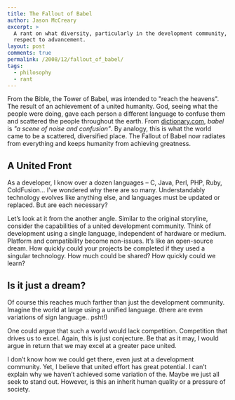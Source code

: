 ```yaml
---
title: The Fallout of Babel
author: Jason McCreary
excerpt: >
  A rant on what diversity, particularly in the development community, costs in
  respect to advancement.
layout: post
comments: true
permalink: /2008/12/fallout_of_babel/
tags:
  - philosophy
  - rant
---
```

From the Bible, the Tower of Babel, was intended to "reach the heavens". The result of an achievement of a united humanity. God, seeing what the people were doing, gave each person a different language to confuse them and scattered the people throughout the earth. From [dictionary.com][1], *babel* is *"a scene of noise and confusion"*. By analogy, this is what the world came to be a scattered, diversified place. The Fallout of Babel now radiates from everything and keeps humanity from achieving greatness.

## A United Front

As a developer, I know over a dozen languages – C, Java, Perl, PHP, Ruby, ColdFusion… I&rsquo;ve wondered why there are so many. Understandably technology evolves like anything else, and languages must be updated or replaced. But are each necessary?

Let&rsquo;s look at it from the another angle. Similar to the original storyline, consider the capabilities of a united development community. Think of development using a single language, independent of hardware or medium. Platform and compatibility become non-issues. It&rsquo;s like an open-source dream. How quickly could your projects be completed if they used a singular technology. How much could be shared? How quickly could we learn?

## Is it just a dream?

Of course this reaches much farther than just the development community. Imagine the world at large using a unified language. (there are even variations of sign language.. psht!)

One could argue that such a world would lack competition. Competition that drives us to excel. Again, this is just conjecture. Be that as it may, I would argue in return that we may excel at a greater pace united.

I don&rsquo;t know how we could get there, even just at a development community. Yet, I believe that united effort has great potential. I can&rsquo;t explain why we haven&rsquo;t achieved some variation of the. Maybe we just all seek to stand out. However, is this an inherit human quality or a pressure of society.

 [1]: http://dictionary.com
